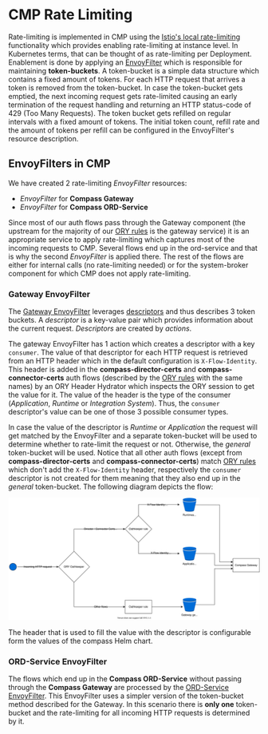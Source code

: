 # CMP Rate Limiting

Rate-limiting is implemented in CMP using the [Istio's local rate-limiting](https://istio.io/latest/docs/tasks/policy-enforcement/rate-limit/#local-rate-limit) functionality which provides enabling rate-limiting at instance level. In Kubernetes terms, that can be thought of as rate-limiting per Deployment. Enablement is done by applying an [EnvoyFilter](https://istio.io/latest/docs/reference/config/networking/envoy-filter/) which is responsible for maintaining **token-buckets**. A token-bucket is a simple data structure which contains a fixed amount of tokens. For each HTTP request that arrives a token is removed from the token-bucket. In case the token-bucket gets emptied, the next incoming request gets rate-limited causing an early termination of the request handling and returning an HTTP status-code of 429 (Too Many Requests). The token bucket gets refilled on regular intervals with a fixed amount of tokens. The initial token count, refill rate and the amount of tokens per refill can be configured in the EnvoyFilter's resource description.

## EnvoyFilters in CMP 

We have created 2 rate-limiting *EnvoyFilter* resources:

- *EnvoyFilter* for **Compass Gateway**
- *EnvoyFilter* for **Compass ORD-Service**

Since most of our auth flows pass through the Gateway component (the upstream for the majority of our [ORY rules](../../chart/compass/charts/gateway/templates/oathkeeper-rules.yaml) is the gateway service) it is an appropriate service to apply rate-limiting which captures most of the incoming requests to CMP. Several flows end up in the ord-service and that is why the second *EnvoyFilter* is applied there. The rest of the flows are either for internal calls (no rate-limiting needed) or for the system-broker component for which CMP does not apply rate-limiting.
 
### Gateway EnvoyFilter

The [Gateway EnvoyFilter](../../chart/compass/charts/gateway/templates/rate-limit-filter.yaml) leverages [descriptors](https://www.envoyproxy.io/docs/envoy/latest/configuration/http/http_filters/local_rate_limit_filter#using-rate-limit-descriptors-for-local-rate-limiting) and thus describes 3 token buckets. A *descriptor* is a key-value pair which provides information about the current request. *Descriptors* are created by *actions*. 

The gateway EnvoyFilter has 1 action which creates a descriptor with a key `consumer`. The value of that descriptor for each HTTP request is retrieved from an HTTP header which in the default configuration is `X-Flow-Identity`. This header is added in the **compass-director-certs** and **compass-connector-certs** auth flows (described by the [ORY rules](../../chart/compass/charts/gateway/templates/oathkeeper-rules.yaml) with the same names) by an ORY Header Hydrator which inspects the ORY session to get the value for it. The value of the header is the type of the consumer (*Application*, *Runtime*  or *Integration System*). Thus, the `consumer` descriptor's value can be one of those 3 possible consumer types. 

In case the value of the descriptor is *Runtime* or *Application* the request will get matched by the EnvoyFilter and a separate token-bucket will be used to determine whether to rate-limit the request or not. Otherwise, the *general* token-bucket will be used. Notice that all other auth flows (except from **compass-director-certs** and **compass-connector-certs**) match [ORY rules](../../chart/compass/charts/gateway/templates/oathkeeper-rules.yaml) which don't add the `X-Flow-Identity` header, respectively the `consumer` descriptor is not created for them meaning that they also end up in the *general* token-bucket. The following diagram depicts the flow:

![](./assets/gateway-rate-limiting.svg)

The header that is used to fill the value with the descriptor is configurable form the values of the compass Helm chart.

### ORD-Service EnvoyFilter

The flows which end up in the **Compass ORD-Service** without passing through the **Compass Gateway** are processed by the [ORD-Service EnvoyFilter](../../chart/compass/charts/ord-service/templates/rate-limit-filter.yaml). This EnvoyFilter uses a simpler version of the token-bucket method described for the Gateway. In this scenario there is **only one** token-bucket and the rate-limiting for all incoming HTTP requests is determined by it. 